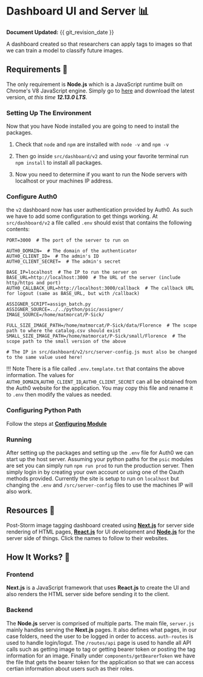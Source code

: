 # Dashboard UI and Server 📊

**Document Updated:** {{ git_revision_date }}

A dashboard created so that researchers can apply tags to images so that we can
train a model to classify future images.

## Requirements 📝

The only requirement is **Node.js** which is a JavaScript runtime built on
Chrome's V8 JavaScript engine. Simply go to [here](https://nodejs.org/en/) and
download the latest version, *at this time **12.13.0 LTS***.

### Setting Up The Environment

Now that you have Node installed you are going to need to install the packages.

1. Check that `node` and `npm` are installed with `node -v` and `npm -v`

2. Then go inside `src/dashboard/v2` and using your
   favorite terminal run `npm install` to install all packages.

3. Now you need to determine if you want to run the Node servers with localhost
   or your machines IP address.

### Configure Auth0

the `v2` dashboard now has user authentication provided by Auth0. As such we have to add some configuration to get
things working. At `src/dashboard/v2` a file called `.env` should exist that contains the following contents:

```dotenv
PORT=3000  # The port of the server to run on

AUTH0_DOMAIN=  # The domain of the authenticator
AUTH0_CLIENT_ID=  # The admin's ID
AUTH0_CLIENT_SECRET=  # The admin's secret

BASE_IP=localhost  # The IP to run the server on
BASE_URL=http://localhost:3000  # The URL of the server (include http/https and port)
AUTH0_CALLBACK_URL=http://localhost:3000/callback  # The callback URL for logout (same as BASE_URL, but with /callback)

ASSIGNER_SCRIPT=assign_batch.py
ASSIGNER_SOURCE=../../python/psic/assigner/
IMAGE_SOURCE=/home/matmorcat/P-Sick/

FULL_SIZE_IMAGE_PATH=/home/matmorcat/P-Sick/data/Florence  # The scope path to where the catalog.csv should exist
SMALL_SIZE_IMAGE_PATH=/home/matmorcat/P-Sick/small/Florence  # The scope path to the small version of the above

# The IP in src/dashboard/v2/src/server-config.js must also be changed to the same value used here!
```

!!! Note
    There is a file called `.env.template.txt` that contains the above information. The values for
    `AUTH0_DOMAIN`,`AUTH0_CLIENT_ID`,`AUTH0_CLIENT_SECRET` can all be obtained from the Auth0 website for the
    application. You may copy this file and rename it to `.env` then modify the values as needed.

### Configuring Python Path

Follow the steps at [**Configuring Module**](../configure_python_path.md)

### Running

After setting up the packages and setting up the `.env` file for Auth0 we can start up the host server.
Assuming your python paths for the `psic` modules are set you can simply run `npm run prod` to run the production
server. Then simply login in by creating your own account or using one of the Oauth methods provided. Currently the site is setup to run on `localhost` but changing the `.env` and `/src/server-config` files to use the machines IP will also work.

## Resources 💎

Post-Storm image tagging dashboard created using
[**Next.js**](https://nextjs.org/) for server side rendering of HTML pages,
[**React.js**](https://reactjs.org/) for UI development and
[**Node.js**](https://nodejs.org/) for the server side of things. Click the
names to follow to their websites.

## How It Works? 🤔

### Frontend

**Next.js** is a JavaScript framework that uses **React.js** to create the UI
and also renders the HTML server side before sending it to the client.

### Backend

The **Node.js** server is comprised of multiple parts. The main file, `server.js` mainly handles serving the **Next.js** pages. It also defines what pages, in our case folders, need the user to be logged in order to access. `auth-routes` is used to handle login/logut. The `/routes/api` page is used to handle all API calls such as getting image to tag or getting bearer token or posting the tag information for an image. Finally under `components/getBearerToken` we have the file that gets the bearer token for the application so that we can access certian information about users such as their roles.
